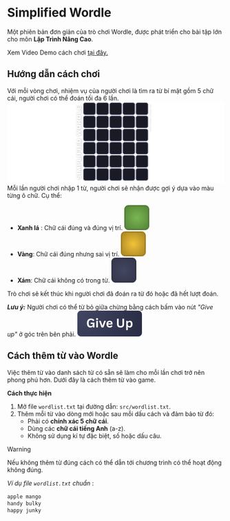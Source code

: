 # Simplified Wordle
 Một phiên bản đơn giản của trò chơi Wordle, được phát triển cho bài tập lớn cho môn **Lập Trình Nâng Cao**.
 
 Xem Video Demo cách chơi [tại đây.](https://drive.google.com/file/d/1Zy1dSHkcFeDH7cb4ViUYGUAe4F4b3M0a/view?usp=sharing)
## Hướng dẫn cách chơi
 Với mỗi vòng chơi, nhiệm vụ của người chơi là tìm ra từ bí mật gồm 5 chữ cái, người chơi có thể đoán tối đa 6 lần. 
 ![Grid Demo](assets/ui/guess_grid.png)
 Mỗi lần người chơi nhập 1 từ, người chơi sẽ nhận được gợi ý dựa vào màu từng ô chữ. Cụ thể:
 - **Xanh lá** : Chữ cái đúng và đúng vị trí. ![Correct letter](assets/ui/CellColor/grid_green.png)
 - **Vàng**: Chữ cái đúng nhưng sai vị trí. ![Misplaced Letter](assets/ui/CellColor/grid_yellow.png)
 - **Xám**: Chữ cái không có trong từ. ![Wrong Letter](assets/ui/CellColor/grid_gray.png)
 
Trò chơi sẽ kết thúc khi người chơi đã đoán ra từ đó hoặc đã hết lượt đoán.

_**Lưu ý:**_ Người chơi có thể từ bỏ giữa chừng bằng cách bấm vào nút _"Give up"_ ở góc trên bên phải. ![Give up](assets/ui/giveup_button.png)

## Cách thêm từ vào Wordle
 Việc thêm từ vào danh sách từ có sẵn sẽ làm cho mỗi lần chơi trở nên phong phú hơn. Dưới đây là cách thêm từ vào game.

 **Cách thực hiện**

 1. Mở file `wordlist.txt` tại đường dẫn: `src/wordlist.txt`.
 2. Thêm mỗi từ vào dòng mới hoặc sau mỗi dấu cách và đảm bảo từ đó:
    - Phải có **chính xác 5 chữ cái**.
    - Dùng các **chữ cái tiếng Anh** (a-z).
    - Không sử dụng kí tự đặc biệt, số hoặc dấu câu.

 > [!WARNING]
 > Nếu không thêm từ đúng cách có thể dẫn tới chương trình có thể hoạt động không đúng.

 _Ví dụ file `wordlist.txt` chuẩn_ :
```
apple mango
handy bulky
happy junky
```
